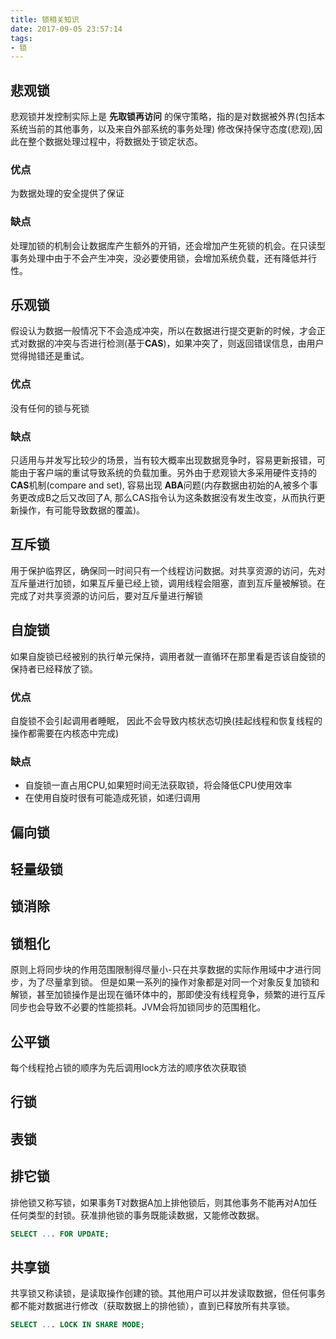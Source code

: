 ```yaml
---
title: 锁相关知识
date: 2017-09-05 23:57:14
tags:
- 锁
---
```


## 悲观锁

悲观锁并发控制实际上是 **先取锁再访问** 的保守策略，指的是对数据被外界(包括本系统当前的其他事务，以及来自外部系统的事务处理) 修改保持保守态度(悲观),因此在整个数据处理过程中，将数据处于锁定状态。

### 优点

为数据处理的安全提供了保证

### 缺点

处理加锁的机制会让数据库产生额外的开销，还会增加产生死锁的机会。在只读型事务处理中由于不会产生冲突，没必要使用锁，会增加系统负载，还有降低并行性。

## 乐观锁

假设认为数据一般情况下不会造成冲突，所以在数据进行提交更新的时候，才会正式对数据的冲突与否进行检测(基于**CAS**)，如果冲突了，则返回错误信息，由用户觉得抛错还是重试。

### 优点

没有任何的锁与死锁

### 缺点

只适用与并发写比较少的场景，当有较大概率出现数据竞争时，容易更新报错，可能由于客户端的重试导致系统的负载加重。另外由于悲观锁大多采用硬件支持的 **CAS**机制(compare and set), 容易出现 **ABA**问题(内存数据由初始的A,被多个事务更改成B之后又改回了A, 那么CAS指令认为这条数据没有发生改变，从而执行更新操作，有可能导致数据的覆盖)。

## 互斥锁

用于保护临界区，确保同一时间只有一个线程访问数据。对共享资源的访问，先对互斥量进行加锁，如果互斥量已经上锁，调用线程会阻塞，直到互斥量被解锁。在完成了对共享资源的访问后，要对互斥量进行解锁

## 自旋锁

如果自旋锁已经被别的执行单元保持，调用者就一直循环在那里看是否该自旋锁的保持者已经释放了锁。

### 优点

自旋锁不会引起调用者睡眠， 因此不会导致内核状态切换(挂起线程和恢复线程的操作都需要在内核态中完成)

### 缺点

- 自旋锁一直占用CPU,如果短时间无法获取锁，将会降低CPU使用效率
- 在使用自旋时很有可能造成死锁，如递归调用

## 偏向锁

## 轻量级锁

## 锁消除

## 锁粗化

原则上将同步块的作用范围限制得尽量小-只在共享数据的实际作用域中才进行同步，为了尽量拿到锁。
但是如果一系列的操作对象都是对同一个对象反复加锁和解锁，甚至加锁操作是出现在循环体中的，那即使没有线程竞争，频繁的进行互斥同步也会导致不必要的性能损耗。JVM会将加锁同步的范围粗化。

## 公平锁

每个线程抢占锁的顺序为先后调用lock方法的顺序依次获取锁

## 行锁

## 表锁

## 排它锁

排他锁又称写锁，如果事务T对数据A加上排他锁后，则其他事务不能再对A加任任何类型的封锁。获准排他锁的事务既能读数据，又能修改数据。

```sql
SELECT ... FOR UPDATE;
```

## 共享锁

共享锁又称读锁，是读取操作创建的锁。其他用户可以并发读取数据，但任何事务都不能对数据进行修改（获取数据上的排他锁），直到已释放所有共享锁。

```sql
SELECT ... LOCK IN SHARE MODE;
```



